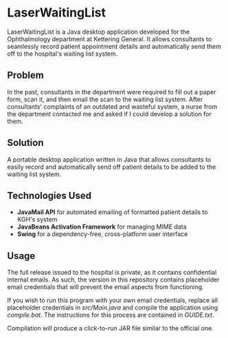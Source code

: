 # LaserWaitingList
LaserWaitingList is a Java desktop application developed for the Ophthalmology department at Kettering General. It allows consultants to seamlessly record patient appointment details and automatically send them off to the hospital's waiting list system.

## Problem
In the past, consultants in the department were required to fill out a paper form, scan it, and then email the scan to the waiting list system. After consultants' complaints of an outdated and wasteful system, a nurse from the department contacted me and asked if I could develop a solution for them.

## Solution
A portable desktop application written in Java that allows consultants to easily record and automatically send off patient details to be added to the waiting list system.

## Technologies Used
- **JavaMail API** for automated emailing of formatted patient details to KGH's system
- **JavaBeans Activation Framework** for managing MIME data
- **Swing** for a dependency-free, cross-platform user interface

## Usage
The full release issued to the hospital is private, as it contains confidential internal emails. As such, the version in this repository contains placeholder email credentials that will prevent the email aspects from functioning.

If you wish to run this program with your own email credentials, replace all placeholder credentials in *src/Main.java* and compile the application using *compile.bat*. The instructions for this process are contained in *GUIDE.txt*.

Compilation will produce a click-to-run JAR file similar to the official one.

